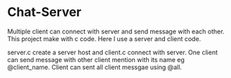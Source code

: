 # Chat-Server
Multiple client can connect with server and send message with each other. This project make with c code.
Here I use a server and client code.

server.c create a server host and client.c connect with server.
One client can send message with other client mention with its name eg @client_name.
Client can sent all client messgae using @all.

